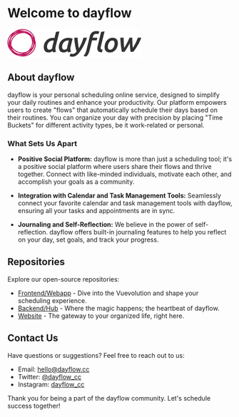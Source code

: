 # Welcome to dayflow

![dayflow Logo](logo.png)

## About dayflow

dayflow is your personal scheduling online service, designed to simplify your daily routines and enhance your productivity. Our platform empowers users to create "flows" that automatically schedule their days based on their routines. You can organize your day with precision by placing "Time Buckets" for different activity types, be it work-related or personal.

### What Sets Us Apart

- **Positive Social Platform:** dayflow is more than just a scheduling tool; it's a positive social platform where users share their flows and thrive together. Connect with like-minded individuals, motivate each other, and accomplish your goals as a community.

- **Integration with Calendar and Task Management Tools:** Seamlessly connect your favorite calendar and task management tools with dayflow, ensuring all your tasks and appointments are in sync.

- **Journaling and Self-Reflection:** We believe in the power of self-reflection. dayflow offers built-in journaling features to help you reflect on your day, set goals, and track your progress.

## Repositories

Explore our open-source repositories:

- [Frontend/Webapp](https://github.com/dayflow-cc/webapp) - Dive into the Vuevolution and shape your scheduling experience.
- [Backend/Hub](https://github.com/dayflow-cc/hub) - Where the magic happens; the heartbeat of dayflow.
- [Website](https://github.com/dayflow-cc/website) - The gateway to your organized life, right here.

## Contact Us

Have questions or suggestions? Feel free to reach out to us:

- Email: [hello@dayflow.cc](mailto:helloe@dayflow.cc)
- Twitter: [@dayflow_cc](https://twitter.com/dayflow_cc)
- Instagram: [dayflow_cc](https://www.instagram.com/dayflow_cc)

Thank you for being a part of the dayflow community. Let's schedule success together!

